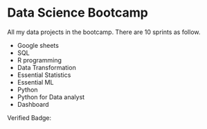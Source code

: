 # Data Science Bootcamp

All my data projects in the bootcamp. There are 10 sprints as follow.

- Google sheets
- SQL
- R programming
- Data Transformation
- Essential Statistics
- Essential ML
- Python
- Python for Data analyst
- Dashboard

Verified Badge:  
